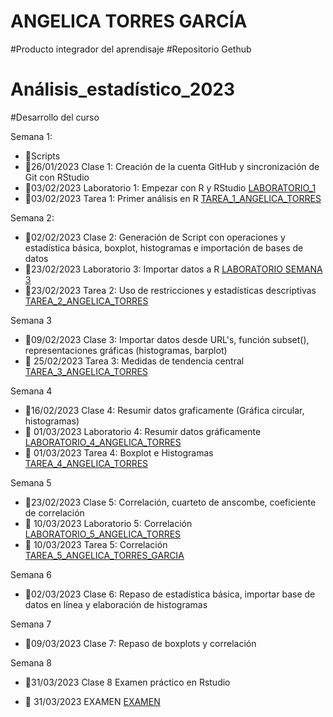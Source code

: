 # ANGELICA TORRES GARCÍA
#Producto integrador del aprendisaje 
#Repositorio Gethub
# Análisis_estadístico_2023
#Desarrollo del curso


Semana 1: 

+ 📍Scripts 
+ 📍26/01/2023 Clase 1: Creación de la cuenta GitHub y sincronización de Git con RStudio
+ 📍03/02/2023 Laboratorio 1: Empezar con R y RStudio  [LABORATORIO_1](https://github.com/Angelicatorres09/Analisis_estadistico_2023/tree/main/Laboratorios/LABORATORIO_1) 
+ 📍03/02/2023 Tarea 1: Primer análisis en R [TAREA_1_ANGELICA_TORRES](https://github.com/Angelicatorres09/Analisis_estadistico_2023/tree/main/Tareas/TAREA_1_ANGELICA_TORRES)

Semana 2: 

+ 📍02/02/2023 Clase 2: Generación de Script con operaciones y estadística básica, boxplot, histogramas e importación de bases de datos
+ 📍23/02/2023 Laboratorio 3: Importar datos a R [LABORATORIO SEMANA 3](https://github.com/Angelicatorres09/Analisis_estadistico_2023/tree/main/Laboratorios/LABORATORIO%20SEMANA%203)
+ 📍23/02/2023 Tarea 2: Uso de restricciones y estadísticas descriptivas [TAREA_2_ANGELICA_TORRES](https://github.com/Angelicatorres09/Analisis_estadistico_2023/tree/main/Tareas/TAREA_2_ANGELICA_TORRES)

Semana 3

+ 📍09/02/2023 Clase 3: Importar datos desde URL's, función subset(), representaciones gráficas (histogramas, barplot) 
+ 📍 25/02/2023 Tarea 3: Medidas de tendencia central [TAREA_3_ANGELICA_TORRES](https://github.com/Angelicatorres09/Analisis_estadistico_2023/tree/main/Tareas/TAREA_3_ANGELICA_TORRES)

Semana 4

+ 📍16/02/2023 Clase 4: Resumir datos graficamente (Gráfica circular, histogramas)
+ 📍 01/03/2023 Laboratorio 4: Resumir datos gráficamente [LABORATORIO_4_ANGELICA_TORRES](https://github.com/Angelicatorres09/Analisis_estadistico_2023/tree/main/Laboratorios/LABORATORIO%204)
+ 📍 01/03/2023 Tarea 4: Boxplot e Histogramas [TAREA_4_ANGELICA_TORRES](https://github.com/Angelicatorres09/Analisis_estadistico_2023/tree/main/Tareas/TAREA_4_ANGELICA_TORRES)

Semana 5

+ 📍23/02/2023 Clase 5: Correlación, cuarteto de anscombe, coeficiente de correlación
+ 📍 10/03/2023 Laboratorio 5: Correlación [LABORATORIO_5_ANGELICA_TORRES](https://github.com/Angelicatorres09/Analisis_estadistico_2023/tree/main/Laboratorios/LABORATORIO_5)
+ 📍 10/03/2023 Tarea 5: Correlación [TAREA_5_ANGELICA_TORRES_GARCIA](https://github.com/Angelicatorres09/Analisis_estadistico_2023/tree/main/Tareas/TAREA_5_ANGELICA_TORRES)

Semana 6

+ 📍02/03/2023 Clase 6: Repaso de estadística básica, importar base de datos en línea y elaboración de histogramas

Semana 7

+ 📍09/03/2023 Clase 7: Repaso de boxplots y correlación

Semana 8

+ 📍31/03/2023 Clase 8 Examen práctico en Rstudio 

+ 📍 31/03/2023 EXAMEN [EXAMEN](https://github.com/Angelicatorres09/Analisis_estadistico_2023/tree/main/Examen)



